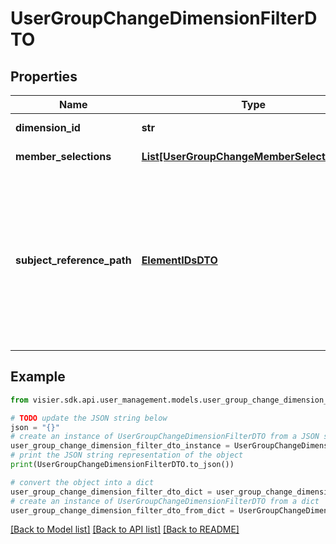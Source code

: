 # UserGroupChangeDimensionFilterDTO


## Properties

Name | Type | Description | Notes
------------ | ------------- | ------------- | -------------
**dimension_id** | **str** | The object name of the dimension. | [optional] 
**member_selections** | [**List[UserGroupChangeMemberSelectionDTO]**](UserGroupChangeMemberSelectionDTO.md) | The dimension members to select in the dynamic filter. | [optional] 
**subject_reference_path** | [**ElementIDsDTO**](ElementIDsDTO.md) | A qualifying path if the dimension is from an analytic object that references Employee.  For example, use &#x60;subjectReferencePath&#x60; to create a filter on the &#x60;Employment_Start_Type&#x60; dimension from the &#x60;Employment_Start&#x60; object, which references &#x60;Employee&#x60;: &#x60;{ \&quot;ids\&quot;: [ \&quot;Employee\&quot;, \&quot;Employment_Start\&quot; ] }&#x60;. | [optional] 

## Example

```python
from visier.sdk.api.user_management.models.user_group_change_dimension_filter_dto import UserGroupChangeDimensionFilterDTO

# TODO update the JSON string below
json = "{}"
# create an instance of UserGroupChangeDimensionFilterDTO from a JSON string
user_group_change_dimension_filter_dto_instance = UserGroupChangeDimensionFilterDTO.from_json(json)
# print the JSON string representation of the object
print(UserGroupChangeDimensionFilterDTO.to_json())

# convert the object into a dict
user_group_change_dimension_filter_dto_dict = user_group_change_dimension_filter_dto_instance.to_dict()
# create an instance of UserGroupChangeDimensionFilterDTO from a dict
user_group_change_dimension_filter_dto_from_dict = UserGroupChangeDimensionFilterDTO.from_dict(user_group_change_dimension_filter_dto_dict)
```
[[Back to Model list]](../README.md#documentation-for-models) [[Back to API list]](../README.md#documentation-for-api-endpoints) [[Back to README]](../README.md)


